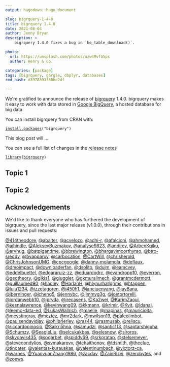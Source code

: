 ```yaml
---
output: hugodown::hugo_document

slug: bigrquery-1-4-0
title: bigrquery 1.4.0
date: 2021-08-04
author: Jenny Bryan
description: >
    bigrquery 1.4.0 fixes a bug in `bq_table_download()`.

photo:
  url: https://unsplash.com/photos/uzw4MvfG5ps
  author: Henry & Co.

categories: [package] 
tags: [bigrquery, gargle, dbplyr, databases]
rmd_hash: d3978393380be2df

---
```


We're gratified to announce the release of [bigrquery](https://bigrquery.r-dbi.org) 1.4.0. bigrquery makes it easy to work with data stored in [Google BigQuery](https://developers.google.com/bigquery/), a hosted database for big data.

You can install bigrquery from CRAN with:

<div class="highlight">

<pre class='chroma'><code class='language-r' data-lang='r'><span class='nf'><a href='https://rdrr.io/r/utils/install.packages.html'>install.packages</a></span><span class='o'>(</span><span class='s'>"bigrquery"</span><span class='o'>)</span></code></pre>

</div>

This blog post will ...

You can see a full list of changes in the [release notes](%7B%20github_release%20%7D)

<div class="highlight">

<pre class='chroma'><code class='language-r' data-lang='r'><span class='kr'><a href='https://rdrr.io/r/base/library.html'>library</a></span><span class='o'>(</span><span class='nv'><a href='https://bigrquery.r-dbi.org'>bigrquery</a></span><span class='o'>)</span></code></pre>

</div>

## Topic 1

## Topic 2

## Acknowledgements

We'd like to thank everyone who has furthered the development of bigrquery, since the last major release (v1.0.0), through their contributions in issues and pull requests:

[@414theodore](https://github.com/414theodore), [@abalter](https://github.com/abalter), [@acvelozo](https://github.com/acvelozo), [@adhi-r](https://github.com/adhi-r), [@afalcioni](https://github.com/afalcioni), [@ahmohamed](https://github.com/ahmohamed), [@ajhindle](https://github.com/ajhindle), [@AlekseyBuzmakov](https://github.com/AlekseyBuzmakov), [@analyse9823](https://github.com/analyse9823), [@andirey](https://github.com/andirey), [@ArbenKqiku](https://github.com/ArbenKqiku), [@arvhug](https://github.com/arvhug), [@batpigandme](https://github.com/batpigandme), [@bbrewington](https://github.com/bbrewington), [@bhargavimoorthyrao](https://github.com/bhargavimoorthyrao), [@btrx-sreddy](https://github.com/btrx-sreddy), [@byapparov](https://github.com/byapparov), [@carbocation](https://github.com/carbocation), [@CartWill](https://github.com/CartWill), [@chrisherold](https://github.com/chrisherold), [@ChrisJohnsonUMG](https://github.com/ChrisJohnsonUMG), [@cpcgoogle](https://github.com/cpcgoogle), [@danny-molamola](https://github.com/danny-molamola), [@deflaux](https://github.com/deflaux), [@dmoimpact](https://github.com/dmoimpact), [@downloaderfan](https://github.com/downloaderfan), [@dsolito](https://github.com/dsolito), [@dujm](https://github.com/dujm), [@eamcvey](https://github.com/eamcvey), [@eddelbuettel](https://github.com/eddelbuettel), [@edgararuiz-zz](https://github.com/edgararuiz-zz), [@eduardodrc](https://github.com/eduardodrc), [@evandropp10](https://github.com/evandropp10), [@everron](https://github.com/everron), [@geotheory](https://github.com/geotheory), [@gikis1](https://github.com/gikis1), [@gjuggler](https://github.com/gjuggler), [@gkmuralimech](https://github.com/gkmuralimech), [@grantmcdermott](https://github.com/grantmcdermott), [@guillaumed90](https://github.com/guillaumed90), [@hadley](https://github.com/hadley), [@HarlanH](https://github.com/HarlanH), [@hlynurhallgrims](https://github.com/hlynurhallgrims), [@htappen](https://github.com/htappen), [@Iuiu1234](https://github.com/Iuiu1234), [@izzetagoren](https://github.com/izzetagoren), [@j450h1](https://github.com/j450h1), [@janejuenyang](https://github.com/janejuenyang), [@jayBana](https://github.com/jayBana), [@jberninger](https://github.com/jberninger), [@jcheng5](https://github.com/jcheng5), [@jennybc](https://github.com/jennybc), [@jimmyg3g](https://github.com/jimmyg3g), [@joetortorelli](https://github.com/joetortorelli), [@jordanwebb10](https://github.com/jordanwebb10), [@jpryda](https://github.com/jpryda), [@jrecasens](https://github.com/jrecasens), [@Ka2wei](https://github.com/Ka2wei), [@KarimZaoui](https://github.com/KarimZaoui), [@kesnalawrence](https://github.com/kesnalawrence), [@kevinwang09](https://github.com/kevinwang09), [@kkmann](https://github.com/kkmann), [@krlmlr](https://github.com/krlmlr), [@Kvit](https://github.com/Kvit), [@ldanai](https://github.com/ldanai), [@leemc-data-ed](https://github.com/leemc-data-ed), [@LukasWallrich](https://github.com/LukasWallrich), [@maelle](https://github.com/maelle), [@mapinas](https://github.com/mapinas), [@mauricioita](https://github.com/mauricioita), [@meystingray](https://github.com/meystingray), [@meztez](https://github.com/meztez), [@mr2dark](https://github.com/mr2dark), [@mwilson19](https://github.com/mwilson19), [@paleolimbot](https://github.com/paleolimbot), [@paulsendavidjay](https://github.com/paulsendavidjay), [@philbrierley](https://github.com/philbrierley), [@ras44](https://github.com/ras44), [@rasmusab](https://github.com/rasmusab), [@reliscu](https://github.com/reliscu), [@riccardopinosio](https://github.com/riccardopinosio), [@Saikri5hna](https://github.com/Saikri5hna), [@samudzi](https://github.com/samudzi), [@santic113](https://github.com/santic113), [@saptarshiguha](https://github.com/saptarshiguha), [@Schumzy](https://github.com/Schumzy), [@SeagleLiu](https://github.com/SeagleLiu), [@selcukakbas](https://github.com/selcukakbas), [@selesnow](https://github.com/selesnow), [@siroros](https://github.com/siroros), [@skydavis435](https://github.com/skydavis435), [@spgarbet](https://github.com/spgarbet), [@spiddy69](https://github.com/spiddy69), [@srkpratap](https://github.com/srkpratap), [@stelsemeyer](https://github.com/stelsemeyer), [@stevecondylios](https://github.com/stevecondylios), [@svmakarovv](https://github.com/svmakarovv), [@tchaithonov](https://github.com/tchaithonov), [@tdsmith](https://github.com/tdsmith), [@theclue](https://github.com/theclue), [@tinoater](https://github.com/tinoater), [@valentas-kurauskas](https://github.com/valentas-kurauskas), [@valentinumbach](https://github.com/valentinumbach), [@victorz-ca](https://github.com/victorz-ca), [@warnes](https://github.com/warnes), [@YuanyuanZhang1986](https://github.com/YuanyuanZhang1986), [@zacdav](https://github.com/zacdav), [@ZainRizvi](https://github.com/ZainRizvi), [@zerobytes](https://github.com/zerobytes), and [@zoews](https://github.com/zoews).

